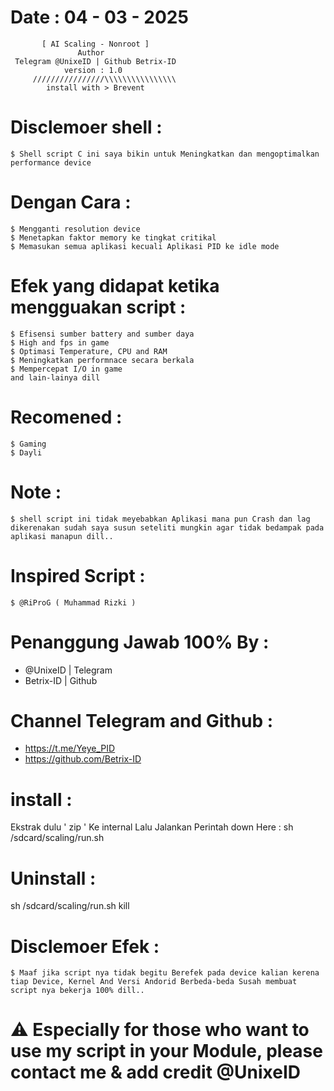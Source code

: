 # Date : 04 - 03 - 2025          
           [ AI Scaling - Nonroot ]
                   Author 
     Telegram @UnixeID | Github Betrix-ID
                version : 1.0
         ////////////////\\\\\\\\\\\\\\\\
            install with > Brevent

# Disclemoer shell :
    $ Shell script C ini saya bikin untuk Meningkatkan dan mengoptimalkan performance device
    
# Dengan Cara :
    $ Mengganti resolution device 
    $ Menetapkan faktor memory ke tingkat critikal
    $ Memasukan semua aplikasi kecuali Aplikasi PID ke idle mode 

# Efek yang didapat ketika mengguakan script :
    $ Efisensi sumber battery and sumber daya
    $ High and fps in game
    $ Optimasi Temperature, CPU and RAM
    $ Meningkatkan performnace secara berkala
    $ Mempercepat I/O in game
    and lain-lainya dill

# Recomened :
    $ Gaming
    $ Dayli
    
# Note :
    $ shell script ini tidak meyebabkan Aplikasi mana pun Crash dan lag dikerenakan sudah saya susun seteliti mungkin agar tidak bedampak pada aplikasi manapun dill..
                        
# Inspired Script :
    $ @RiProG ( Muhammad Rizki )

# Penanggung Jawab 100% By :
- @UnixeID | Telegram
- Betrix-ID   | Github

# Channel Telegram and Github :
- https://t.me/Yeye_PID
- https://github.com/Betrix-ID

# install :
Ekstrak dulu ' zip ' Ke internal
Lalu Jalankan Perintah down Here :
sh /sdcard/scaling/run.sh

# Uninstall : 
sh /sdcard/scaling/run.sh kill

# Disclemoer Efek :
    $ Maaf jika script nya tidak begitu Berefek pada device kalian kerena tiap Device, Kernel And Versi Andorid Berbeda-beda Susah membuat script nya bekerja 100% dill..

# ⚠️ Especially for those who want to use my script in your Module, please contact me & add credit @UnixeID